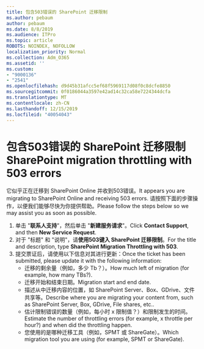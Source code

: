 ```yaml
---
title: 包含503错误的 SharePoint 迁移限制
ms.author: pebaum
author: pebaum
ms.date: 8/8/2019
ms.audience: ITPro
ms.topic: article
ROBOTS: NOINDEX, NOFOLLOW
localization_priority: Normal
ms.collection: Adm_O365
ms.assetid: ''
ms.custom:
- "9000136"
- "2541"
ms.openlocfilehash: d9d45b31afcc5ef68f5969117d08f0c8dcfe8850
ms.sourcegitcommit: 0f0186044a3597e42ad14c32ca58e7224344dcfa
ms.translationtype: MT
ms.contentlocale: zh-CN
ms.lasthandoff: 12/15/2019
ms.locfileid: "40054043"
---
```

# <a name="sharepoint-migration-throttling-with-503-errors"></a><span data-ttu-id="15a17-102">包含503错误的 SharePoint 迁移限制</span><span class="sxs-lookup"><span data-stu-id="15a17-102">SharePoint migration throttling with 503 errors</span></span>

<span data-ttu-id="15a17-103">它似乎正在迁移到 SharePoint Online 并收到503错误。</span><span class="sxs-lookup"><span data-stu-id="15a17-103">It appears you are migrating to SharePoint Online and receiving 503 errors.</span></span> <span data-ttu-id="15a17-104">请按照下面的步骤操作，以便我们能够尽快为你提供帮助。</span><span class="sxs-lookup"><span data-stu-id="15a17-104">Please follow the steps below so we may assist you as soon as possible.</span></span> 

1. <span data-ttu-id="15a17-105">单击 "**联系人支持**"，然后单击 "**新建服务请求**"。</span><span class="sxs-lookup"><span data-stu-id="15a17-105">Click **Contact Support**, and then **New Service Request**.</span></span>
2. <span data-ttu-id="15a17-106">对于 "标题" 和 "说明"，请**使用503键入 SharePoint 迁移限制**。</span><span class="sxs-lookup"><span data-stu-id="15a17-106">For the title and description, type **SharePoint Migration Throttling with 503**.</span></span>
3. <span data-ttu-id="15a17-107">提交票证后，请使用以下信息对其进行更新：</span><span class="sxs-lookup"><span data-stu-id="15a17-107">Once the ticket has been submitted, please update it with the following information:</span></span>
    - <span data-ttu-id="15a17-108">迁移的剩余量（例如，多少 Tb？）。</span><span class="sxs-lookup"><span data-stu-id="15a17-108">How much left of migration (for example, how many TBs?).</span></span>
    - <span data-ttu-id="15a17-109">迁移开始和结束日期。</span><span class="sxs-lookup"><span data-stu-id="15a17-109">Migration start and end date.</span></span>
    - <span data-ttu-id="15a17-110">描述从中迁移内容的位置，如 SharePoint Server、Box、GDrive、文件共享等。</span><span class="sxs-lookup"><span data-stu-id="15a17-110">Describe where you are migrating your content from, such as SharePoint Server, Box, GDrive, File shares, etc..</span></span>
    - <span data-ttu-id="15a17-111">估计限制错误的数量（例如，每小时 x 限制值？）和限制发生的时间。</span><span class="sxs-lookup"><span data-stu-id="15a17-111">Estimate the number of throttling errors (for example, x throttle per hour?) and when did the throttling happen.</span></span>
    - <span data-ttu-id="15a17-112">您使用的是哪种迁移工具（例如，SPMT 或 ShareGate）。</span><span class="sxs-lookup"><span data-stu-id="15a17-112">Which migration tool you are using (for example, SPMT or ShareGate).</span></span>


